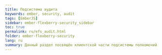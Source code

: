 ```yaml
---
title: Подсистема аудита
keywords: ember, security, audit
tags: [EmberJS]
sidebar: ember-flexberry-security_sidebar
toc: true
permalink: ru/efs_audit.html
folder: ember-flexberry-security
lang: ru
summary: Данный раздел посвящён клиентской части подсистемы полномочий и аудита изменения данных.
---
```

